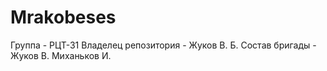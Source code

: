 # Mrakobeses
Группа - РЦТ-31
Владелец репозитория - Жуков В. Б.
Состав бригады - Жуков В. Миханьков И.

